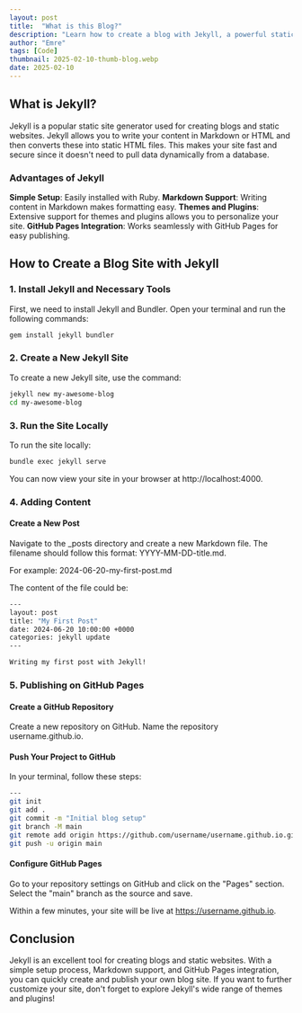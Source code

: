 ```yaml
---
layout: post
title:  "What is this Blog?"
description: "Learn how to create a blog with Jekyll, a powerful static site generator, and publish it seamlessly on GitHub Pages. This guide covers the installation, setup, content creation, and deployment process, making it easy for anyone to start their own blog."
author: "Emre"
tags: [Code]
thumbnail: 2025-02-10-thumb-blog.webp
date: 2025-02-10
---
```


## What is Jekyll?
Jekyll is a popular static site generator used for creating blogs and static websites. Jekyll allows you to write your content in Markdown or HTML and then converts these into static HTML files. This makes your site fast and secure since it doesn't need to pull data dynamically from a database.

### Advantages of Jekyll
**Simple Setup**: Easily installed with Ruby.
**Markdown Support**: Writing content in Markdown makes formatting easy.
**Themes and Plugins**: Extensive support for themes and plugins allows you to personalize your site.
**GitHub Pages Integration**: Works seamlessly with GitHub Pages for easy publishing.

## How to Create a Blog Site with Jekyll
### 1. Install Jekyll and Necessary Tools
First, we need to install Jekyll and Bundler. Open your terminal and run the following commands:
```sh
gem install jekyll bundler
```
### 2. Create a New Jekyll Site
To create a new Jekyll site, use the command:
```sh
jekyll new my-awesome-blog
cd my-awesome-blog
```
### 3. Run the Site Locally
To run the site locally:
```sh
bundle exec jekyll serve
```
You can now view your site in your browser at http://localhost:4000.

### 4. Adding Content
#### Create a New Post
Navigate to the _posts directory and create a new Markdown file. The filename should follow this format: YYYY-MM-DD-title.md.

For example: 2024-06-20-my-first-post.md

The content of the file could be:

```sh
---
layout: post
title: "My First Post"
date: 2024-06-20 10:00:00 +0000
categories: jekyll update
---

Writing my first post with Jekyll!
```
### 5. Publishing on GitHub Pages
#### Create a GitHub Repository
Create a new repository on GitHub. Name the repository username.github.io.

#### Push Your Project to GitHub
In your terminal, follow these steps:

```sh
---
git init
git add .
git commit -m "Initial blog setup"
git branch -M main
git remote add origin https://github.com/username/username.github.io.git
git push -u origin main
```

#### Configure GitHub Pages
Go to your repository settings on GitHub and click on the "Pages" section. Select the "main" branch as the source and save.

Within a few minutes, your site will be live at https://username.github.io.

## Conclusion
Jekyll is an excellent tool for creating blogs and static websites. With a simple setup process, Markdown support, and GitHub Pages integration, you can quickly create and publish your own blog site. If you want to further customize your site, don't forget to explore Jekyll's wide range of themes and plugins!